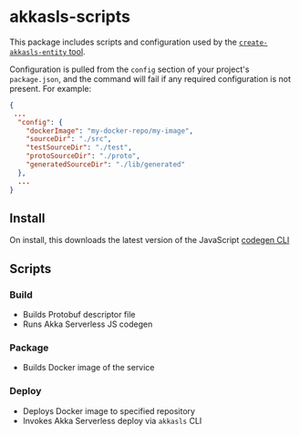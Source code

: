 # akkasls-scripts

This package includes scripts and configuration used by the [`create-akkasls-entity` tool](https://github.com/lightbend/create-akksls-entity).

Configuration is pulled from the `config` section of your project's `package.json`, and the command will fail if any required configuration is not present. For example:

```json
{
 ...
  "config": {
    "dockerImage": "my-docker-repo/my-image",
    "sourceDir": "./src",
    "testSourceDir": "./test",
    "protoSourceDir": "./proto",
    "generatedSourceDir": "./lib/generated"
  },
  ...
}
```

## Install

On install, this downloads the latest version of the JavaScript [codegen CLI](https://github.com/lightbend/akkaserverless-codegen)

## Scripts

### Build

- Builds Protobuf descriptor file
- Runs Akka Serverless JS codegen

### Package

- Builds Docker image of the service

### Deploy

- Deploys Docker image to specified repository
- Invokes Akka Serverless deploy via `akkasls` CLI
